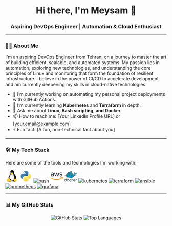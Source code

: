 <div align="center">
  <h1>Hi there, I'm Meysam 👋</h1>
  <h3>Aspiring DevOps Engineer | Automation & Cloud Enthusiast</h3>
</div>

---

### 👨‍💻 About Me

I'm an aspiring DevOps Engineer from Tehran, on a journey to master the art of building efficient, scalable, and automated systems. My passion lies in automation, exploring new technologies, and understanding the core principles of Linux and monitoring that form the foundation of resilient infrastructure. I believe in the power of CI/CD to accelerate development and am currently deepening my skills in cloud-native technologies.

- 🔭 I’m currently working on automating my personal project deployments with GitHub Actions.
- 🌱 I’m currently learning **Kubernetes** and **Terraform** in depth.
- 💬 Ask me about **Linux, Bash scripting, and Docker**.
- 📫 How to reach me: [Your LinkedIn Profile URL] or [your.email@example.com]
- ⚡ Fun fact: [A fun, non-technical fact about you]

---

### 🛠️ My Tech Stack

Here are some of the tools and technologies I'm working with:

<p align="left">
  <a href="https://www.linux.org/" target="_blank" rel="noreferrer"><img src="https://raw.githubusercontent.com/devicons/devicon/master/icons/linux/linux-original.svg" alt="linux" width="40" height="40"/></a>
  <a href="https://www.python.org" target="_blank" rel="noreferrer"><img src="https://raw.githubusercontent.com/devicons/devicon/master/icons/python/python-original.svg" alt="python" width="40" height="40"/></a>
  <a href="https://www.gnu.org/software/bash/" target="_blank" rel="noreferrer"><img src="https://www.vectorlogo.zone/logos/gnu_bash/gnu_bash-icon.svg" alt="bash" width="40" height="40"/></a>
  <a href="https://aws.amazon.com" target="_blank" rel="noreferrer"><img src="https://raw.githubusercontent.com/devicons/devicon/master/icons/amazonwebservices/amazonwebservices-original-wordmark.svg" alt="aws" width="40" height="40"/></a>
  <a href="https://www.docker.com/" target="_blank" rel="noreferrer"><img src="https://raw.githubusercontent.com/devicons/devicon/master/icons/docker/docker-original-wordmark.svg" alt="docker" width="40" height="40"/></a>
  <a href="https://kubernetes.io" target="_blank" rel="noreferrer"><img src="https://www.vectorlogo.zone/logos/kubernetes/kubernetes-icon.svg" alt="kubernetes" width="40" height="40"/></a>
  <a href="https://www.terraform.io" target="_blank" rel="noreferrer"><img src="https://www.vectorlogo.zone/logos/terraformio/terraformio-icon.svg" alt="terraform" width="40" height="40"/></a>
  <a href="https://www.ansible.com/" target="_blank" rel="noreferrer"><img src="https://www.vectorlogo.zone/logos/ansible/ansible-icon.svg" alt="ansible" width="40" height="40"/></a>
  <a href="https://prometheus.io/" target="_blank" rel="noreferrer"><img src="https://www.vectorlogo.zone/logos/prometheusio/prometheusio-icon.svg" alt="prometheus" width="40" height="40"/></a>
  <a href="https://grafana.com" target="_blank" rel="noreferrer"><img src="https://www.vectorlogo.zone/logos/grafana/grafana-icon.svg" alt="grafana" width="40" height="40"/></a>
</p>

---

### 📊 My GitHub Stats

<div align="center">
  <img src="https://github-readme-stats.vercel.app/api?username=[YOUR_USERNAME]&show_icons=true&theme=tokyonight" alt="GitHub Stats" />
  <img src="https://github-readme-stats.vercel.app/api/top-langs/?username=[YOUR_USERNAME]&layout=compact&theme=tokyonight" alt="Top Languages" />
</div>
